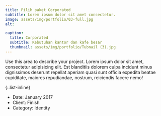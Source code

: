 ```yaml
---
title: Pilih paket Corporated
subtitle: Lorem ipsum dolor sit amet consectetur.
image: assets/img/portfolio/03-full.jpg
alt: 

caption:
  title: Corporated
  subtitle: Kebutuhan kantor dan kafe besar
  thumbnail: assets/img/portfolio/Tubnail (3).jpg
---
```

Use this area to describe your project. Lorem ipsum dolor sit amet, consectetur adipisicing elit. Est blanditiis dolorem culpa incidunt minus dignissimos deserunt repellat aperiam quasi sunt officia expedita beatae cupiditate, maiores repudiandae, nostrum, reiciendis facere nemo!

{:.list-inline}
- Date: January 2017
- Client: Finish
- Category: Identity

